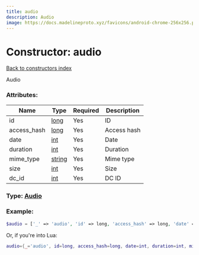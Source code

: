 ```yaml
---
title: audio
description: Audio
image: https://docs.madelineproto.xyz/favicons/android-chrome-256x256.png
---
```

# Constructor: audio  
[Back to constructors index](index.md)



Audio

### Attributes:

| Name     |    Type       | Required | Description |
|----------|---------------|----------|-------------|
|id|[long](../types/long.md) | Yes|ID|
|access\_hash|[long](../types/long.md) | Yes|Access hash|
|date|[int](../types/int.md) | Yes|Date|
|duration|[int](../types/int.md) | Yes|Duration|
|mime\_type|[string](../types/string.md) | Yes|Mime type|
|size|[int](../types/int.md) | Yes|Size|
|dc\_id|[int](../types/int.md) | Yes|DC ID|



### Type: [Audio](../types/Audio.md)


### Example:

```php
$audio = ['_' => 'audio', 'id' => long, 'access_hash' => long, 'date' => int, 'duration' => int, 'mime_type' => 'string', 'size' => int, 'dc_id' => int];
```  


Or, if you're into Lua:

```lua
audio={_='audio', id=long, access_hash=long, date=int, duration=int, mime_type='string', size=int, dc_id=int}

```


